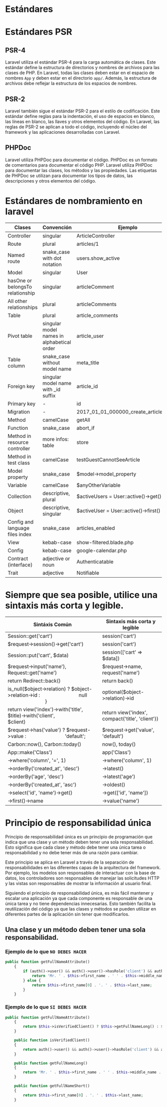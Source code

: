 # Estándares

# Estándares PSR

## PSR-4

Laravel utiliza el estándar PSR-4 para la carga automática de clases. Este estándar define la estructura de directorios y nombres de archivos para las clases de PHP. En Laravel, todas las clases deben estar en el espacio de nombres `App` y deben estar en el directorio `app/`. Además, la estructura de archivos debe reflejar la estructura de los espacios de nombres.

## PSR-2

Laravel también sigue el estándar PSR-2 para el estilo de codificación. Este estándar define reglas para la indentación, el uso de espacios en blanco, las líneas en blanco, las llaves y otros elementos del código. En Laravel, las reglas de PSR-2 se aplican a todo el código, incluyendo el núcleo del framework y las aplicaciones desarrolladas con Laravel.

## PHPDoc

Laravel utiliza PHPDoc para documentar el código. PHPDoc es un formato de comentarios para documentar el código PHP. Laravel utiliza PHPDoc para documentar las clases, los métodos y las propiedades. Las etiquetas de PHPDoc se utilizan para documentar los tipos de datos, las descripciones y otros elementos del código.

# Estándares de nombramiento en laravel

| Clases | Convención | Ejemplo |
| --- | --- | --- |
| Controller | singular | ArticleController |
| Route | plural | articles/1 |
| Named route | snake_case with dot notation | users.show_active |
| Model | singular | User |
| hasOne or belongsTo relationship | singular | articleComment |
| All other relationships | plural | articleComments |
| Table | plural | article_comments |
| Pivot table | singular model names in alphabetical order | article_user |
| Table column | snake_case without model name | meta_title |
| Foreign key | singular model name with _id suffix | article_id |
| Primary key | - | id |
| Migration | - | 2017_01_01_000000_create_articles_table |
| Method | camelCase | getAll |
| Function | snake_case | abort_if |
| Method in resource controller | more infos: table | store |
| Method in test class | camelCase | testGuestCannotSeeArticle |
| Model property | snake_case | $model->model_property |
| Variable | camelCase | $anyOtherVariable |
| Collection | descriptive, plural | $activeUsers = User::active()->get() |
| Object | descriptive, singular | $activeUser = User::active()->first() |
| Config and language files index | snake_case | articles_enabled |
| View | kebab-case | show-filtered.blade.php |
| Config | kebab-case | google-calendar.php |
| Contract (interface) | adjective or noun | Authenticatable |
| Trait | adjective | Notifiable |

# Siempre que sea posible, utilice una sintaxis más corta y legible.

| Sintáxis Común | Sintaxis más corta y legible |
| --- | --- |
| Session::get('cart') | session('cart') |
| $request->session()->get('cart') | session('cart') |
| Session::put('cart', $data) | session(['cart' => $data]) |
| $request->input('name'), Request::get('name') | $request->name, request('name') |
| return Redirect::back() | return back() |
| is_null($object->relation) ? $object->relation->id :                             null                             } | optional($object->relation)->id |
| return view('index')->with('title', $title)->with('client',                             $client) | return view('index', compact('title', 'client')) |
| $request->has('value') ? $request->value :                             'default'; | $request->get('value', 'default') |
| Carbon::now(), Carbon::today() | now(), today() |
| App::make('Class') | app('Class') |
| ->where('column', '=', 1) | ->where('column', 1) |
| ->orderBy('created_at', 'desc') | ->latest() |
| ->orderBy('age', 'desc') | ->latest('age') |
| ->orderBy('created_at', 'asc') | ->oldest() |
| ->select('id', 'name')->get() | ->get(['id', 'name']) |
| ->first()->name | ->value('name') |

# Principio de responsabilidad única

Principio de responsabilidad única es un principio de programación que indica que una clase y un método deben tener una sola responsabilidad. Esto significa que cada clase y método debe tener una única tarea o responsabilidad y no debe tener más de una razón para cambiar.

Este principio se aplica en Laravel a través de la separación de responsabilidades en las diferentes capas de la arquitectura del framework. Por ejemplo, los modelos son responsables de interactuar con la base de datos, los controladores son responsables de manejar las solicitudes HTTP y las vistas son responsables de mostrar la información al usuario final.

Siguiendo el principio de responsabilidad única, es más fácil mantener y escalar una aplicación ya que cada componente es responsable de una única tarea y no tiene dependencias innecesarias. Esto también facilita la reutilización del código ya que las clases y métodos se pueden utilizar en diferentes partes de la aplicación sin tener que modificarlos.

## Una clase y un método deben tener una sola responsabilidad.

### Ejemplo de lo que `NO DEBES HACER`

```php
public function getFullNameAttribute()
    {
        if (auth()->user() && auth()->user()->hasRole('client') && auth()->user()->isVerified()) {
            return 'Mr. ' . $this->first_name . ' ' . $this->middle_name . ' ' . $this->last_name;
        } else {
            return $this->first_name[0] . '. ' . $this->last_name;
        }
    }
```

### Ejemplo de lo que `SI DEBES HACER`

```php
public function getFullNameAttribute()
    {
        return $this->isVerifiedClient() ? $this->getFullNameLong() : $this->getFullNameShort();
    }

    public function isVerifiedClient()
    {
        return auth()->user() && auth()->user()->hasRole('client') && auth()->user()->isVerified();
    }

    public function getFullNameLong()
    {
        return 'Mr. ' . $this->first_name . ' ' . $this->middle_name . ' ' . $this->last_name;
    }

    public function getFullNameShort()
    {
        return $this->first_name[0] . '. ' . $this->last_name;
    }
```